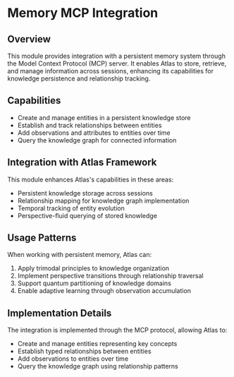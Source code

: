 # Memory MCP Integration

## Overview

This module provides integration with a persistent memory system through the Model Context Protocol (MCP) server. It enables Atlas to store, retrieve, and manage information across sessions, enhancing its capabilities for knowledge persistence and relationship tracking.

## Capabilities

- Create and manage entities in a persistent knowledge store
- Establish and track relationships between entities
- Add observations and attributes to entities over time
- Query the knowledge graph for connected information

## Integration with Atlas Framework

This module enhances Atlas's capabilities in these areas:
- Persistent knowledge storage across sessions
- Relationship mapping for knowledge graph implementation
- Temporal tracking of entity evolution
- Perspective-fluid querying of stored knowledge

## Usage Patterns

When working with persistent memory, Atlas can:
1. Apply trimodal principles to knowledge organization
2. Implement perspective transitions through relationship traversal
3. Support quantum partitioning of knowledge domains
4. Enable adaptive learning through observation accumulation

## Implementation Details

The integration is implemented through the MCP protocol, allowing Atlas to:
- Create and manage entities representing key concepts
- Establish typed relationships between entities
- Add observations to entities over time
- Query the knowledge graph using relationship patterns